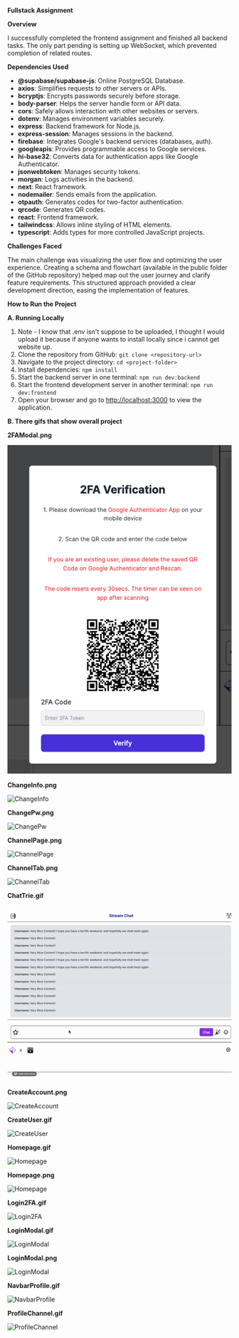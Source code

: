 <p><strong>Fullstack Assignment</strong></p>

<p><strong>Overview</strong></p>

<p>I successfully completed the frontend assignment and finished all backend tasks. The only part pending is setting up WebSocket, which prevented completion of related routes.</p>

<p><strong>Dependencies Used</strong></p>

<ul>
  <li><strong>@supabase/supabase-js</strong>: Online PostgreSQL Database.</li>
  <li><strong>axios</strong>: Simplifies requests to other servers or APIs.</li>
  <li><strong>bcryptjs</strong>: Encrypts passwords securely before storage.</li>
  <li><strong>body-parser</strong>: Helps the server handle form or API data.</li>
  <li><strong>cors</strong>: Safely allows interaction with other websites or servers.</li>
  <li><strong>dotenv</strong>: Manages environment variables securely.</li>
  <li><strong>express</strong>: Backend framework for Node.js.</li>
  <li><strong>express-session</strong>: Manages sessions in the backend.</li>
  <li><strong>firebase</strong>: Integrates Google's backend services (databases, auth).</li>
  <li><strong>googleapis</strong>: Provides programmable access to Google services.</li>
  <li><strong>hi-base32</strong>: Converts data for authentication apps like Google Authenticator.</li>
  <li><strong>jsonwebtoken</strong>: Manages security tokens.</li>
  <li><strong>morgan</strong>: Logs activities in the backend.</li>
  <li><strong>next</strong>: React framework.</li>
  <li><strong>nodemailer</strong>: Sends emails from the application.</li>
  <li><strong>otpauth</strong>: Generates codes for two-factor authentication.</li>
  <li><strong>qrcode</strong>: Generates QR codes.</li>
  <li><strong>react</strong>: Frontend framework.</li>
  <li><strong>tailwindcss</strong>: Allows inline styling of HTML elements.</li>
  <li><strong>typescript</strong>: Adds types for more controlled JavaScript projects.</li>
</ul>

<p><strong>Challenges Faced</strong></p>

<p>The main challenge was visualizing the user flow and optimizing the user experience. Creating a schema and flowchart (available in the public folder of the GitHub repository) helped map out the user journey and clarify feature requirements. This structured approach provided a clear development direction, easing the implementation of features.</p>

<p><strong>How to Run the Project</strong></p>

<p><strong>A. Running Locally</strong></p>

<ol>
  <li> Note - I know that .env isn't suppose to be uploaded, I thought I would upload it because if anyone wants to install locally since i cannot get website up. </li>
  <li>Clone the repository from GitHub: <code>git clone &lt;repository-url&gt;</code></li>
  <li>Navigate to the project directory: <code>cd &lt;project-folder&gt;</code></li>
  <li>Install dependencies: <code>npm install</code></li>
  <li>Start the backend server in one terminal: <code>npm run dev:backend</code></li>
  <li>Start the frontend development server in another terminal: <code>npm run dev:frontend</code></li>
  <li>Open your browser and go to <a href="http://localhost:3000">http://localhost:3000</a> to view the application.</li>
</ol>

<p><strong>B. There gifs that show overall project </strong></p>

<p><strong>2FAModal.png</strong></p>
<img src="./public/images/2FAModal.png" alt="2FAModal" />

<p><strong>ChangeInfo.png</strong></p>
<img src="/images/ChangeInfo.png" alt="ChangeInfo" />

<p><strong>ChangePw.png</strong></p>
<img src="/images/ChangePw.png" alt="ChangePw" />

<p><strong>ChannelPage.png</strong></p>
<img src="/images/ChannelPage.png" alt="ChannelPage" />

<p><strong>ChannelTab.png</strong></p>
<img src="/images/ChannelTab.png" alt="ChannelTab" />

<p><strong>ChatTrie.gif</strong></p>
<img src="./public/images/ChatTrie.gif" alt="ChatTrie" />

<p><strong>CreateAccount.png</strong></p>
<img src="/images/CreateAccount.png" alt="CreateAccount" />

<p><strong>CreateUser.gif</strong></p>
<img src="/images/CreateUser.gif" alt="CreateUser" />

<p><strong>Homepage.gif</strong></p>
<img src="/images/Homepage.gif" alt="Homepage" />

<p><strong>Homepage.png</strong></p>
<img src="/images/Homepage.png" alt="Homepage" />

<p><strong>Login2FA.gif</strong></p>
<img src="/images/Login2FA.gif" alt="Login2FA" />

<p><strong>LoginModal.gif</strong></p>
<img src="/images/LoginModal.gif" alt="LoginModal" />

<p><strong>LoginModal.png</strong></p>
<img src="/images/LoginModal.png" alt="LoginModal" />

<p><strong>NavbarProfile.gif</strong></p>
<img src="/images/NavbarProfile.gif" alt="NavbarProfile" />

<p><strong>ProfileChannel.gif</strong></p>
<img src="/images/ProfileChannel.gif" alt="ProfileChannel" />

